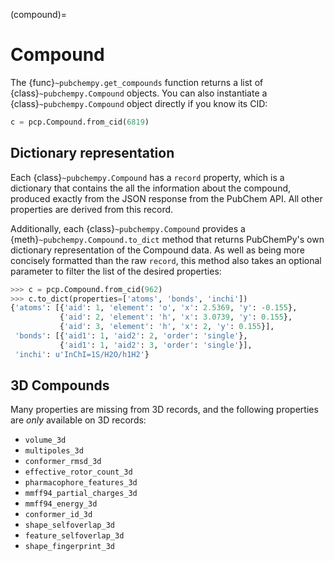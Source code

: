 (compound)=

# Compound

The {func}`~pubchempy.get_compounds` function returns a list of {class}`~pubchempy.Compound` objects. You can also instantiate a {class}`~pubchempy.Compound` object directly if you know its CID:

```python
c = pcp.Compound.from_cid(6819)
```

## Dictionary representation

Each {class}`~pubchempy.Compound` has a `record` property, which is a dictionary that contains the all the information about the compound, produced exactly from the JSON response from the PubChem API. All other properties are derived from this record.

Additionally, each {class}`~pubchempy.Compound` provides a {meth}`~pubchempy.Compound.to_dict` method that returns PubChemPy's own dictionary representation of the Compound data. As well as being more concisely formatted than the raw `record`, this method also takes an optional parameter to filter the list of the desired properties:

```python
>>> c = pcp.Compound.from_cid(962)
>>> c.to_dict(properties=['atoms', 'bonds', 'inchi'])
{'atoms': [{'aid': 1, 'element': 'o', 'x': 2.5369, 'y': -0.155},
           {'aid': 2, 'element': 'h', 'x': 3.0739, 'y': 0.155},
           {'aid': 3, 'element': 'h', 'x': 2, 'y': 0.155}],
 'bonds': [{'aid1': 1, 'aid2': 2, 'order': 'single'},
           {'aid1': 1, 'aid2': 3, 'order': 'single'}],
 'inchi': u'InChI=1S/H2O/h1H2'}
```

## 3D Compounds

Many properties are missing from 3D records, and the following properties are *only* available on 3D records:

- `volume_3d`
- `multipoles_3d`
- `conformer_rmsd_3d`
- `effective_rotor_count_3d`
- `pharmacophore_features_3d`
- `mmff94_partial_charges_3d`
- `mmff94_energy_3d`
- `conformer_id_3d`
- `shape_selfoverlap_3d`
- `feature_selfoverlap_3d`
- `shape_fingerprint_3d`
